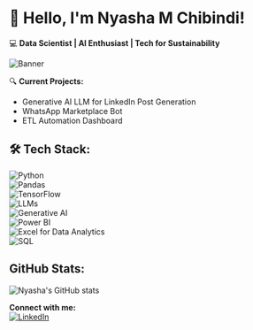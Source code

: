 # 👋 Hello, I'm Nyasha M Chibindi!

💻 **Data Scientist | AI Enthusiast | Tech for Sustainability**  

![Banner](https://media.giphy.com/media/qgQUggAC3Pfv687qPC/giphy.gif) 

🔍 **Current Projects:**  
- Generative AI LLM for LinkedIn Post Generation  
- WhatsApp Marketplace Bot  
- ETL Automation Dashboard  

## 🛠 Tech Stack:
![Python](https://img.shields.io/badge/Python-3776AB?style=for-the-badge&logo=python&logoColor=white)  
![Pandas](https://img.shields.io/badge/Pandas-150458?style=for-the-badge&logo=pandas&logoColor=white)  
![TensorFlow](https://img.shields.io/badge/TensorFlow-FF6F00?style=for-the-badge&logo=tensorflow&logoColor=white)  
![LLMs](https://img.shields.io/badge/LLMs-%23FF9900.svg?style=for-the-badge&logo=openai&logoColor=white)  
![Generative AI](https://img.shields.io/badge/Generative%20AI-%230A66C2.svg?style=for-the-badge&logo=azuredataexplorer&logoColor=white)  
![Power BI](https://img.shields.io/badge/Power%20BI-F2C811?style=for-the-badge&logo=powerbi&logoColor=black)  
![Excel for Data Analytics](https://img.shields.io/badge/Excel-217346?style=for-the-badge&logo=microsoft-excel&logoColor=white)  
![SQL](https://img.shields.io/badge/SQL-4479A1?style=for-the-badge&logo=mysql&logoColor=white)  

## GitHub Stats:
![Nyasha's GitHub stats](https://github-readme-stats.vercel.app/api?username=nyashamchibindi21&show_icons=true&theme=radical)

**Connect with me:**  
[![LinkedIn](https://img.shields.io/badge/LinkedIn-0A66C2?style=for-the-badge&logo=linkedin&logoColor=white)](https://www.linkedin.com/in/nyashamchibindi)  

